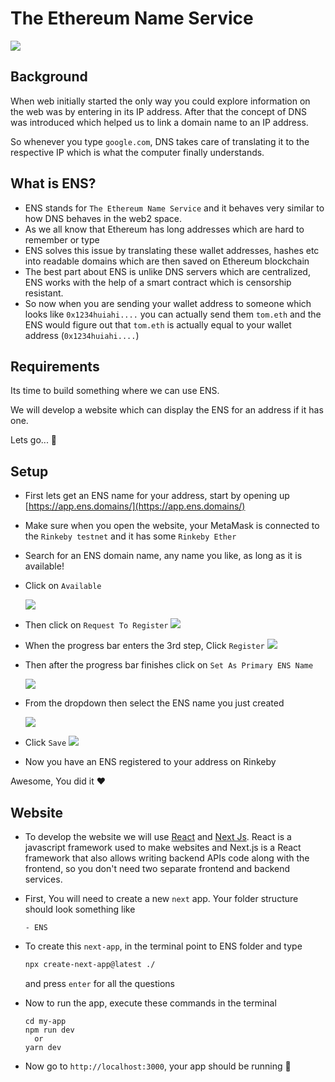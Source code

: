 # The Ethereum Name Service

![](https://i.imgur.com/UnxKYz2.png)


## Background
When web initially started the only way you could explore information on the web was by entering in its IP address. After that the concept of DNS was introduced which helped us to link a domain name to an IP address.

So whenever you type `google.com`, DNS takes care of translating it to the respective IP which is what the computer finally understands.

## What is ENS?

- ENS stands for `The Ethereum Name Service` and it behaves very similar to how DNS behaves in the web2 space. 
- As we all know that Ethereum has long addresses which are hard to remember or type
- ENS solves this issue by translating these wallet addresses, hashes etc into readable domains which are then saved on Ethereum blockchain
- The best part about ENS is unlike DNS servers which are centralized, ENS works with the help of a smart contract which is censorship resistant.
- So now when you are sending your wallet address to someone which looks like `0x1234huiahi....` you can actually send them `tom.eth` and the ENS would figure out that `tom.eth` is actually equal to your wallet address (`0x1234huiahi....`)


## Requirements

Its time to build something where we can use ENS.

We will develop a website which can display the ENS for an address if it has one.

Lets go... 🚀


## Setup

- First lets get an ENS name for your address, start by opening up [https://app.ens.domains/](https://app.ens.domains/)
- Make sure when you open the website, your MetaMask is connected to the `Rinkeby testnet` and it has some `Rinkeby Ether`
- Search for an ENS domain name, any name you like, as long as it is available!
- Click on `Available`

    ![](https://i.imgur.com/1p0EBmv.png)

- Then click on `Request To Register`
![](https://i.imgur.com/zBG5JRo.png)

- When the progress bar enters the 3rd step, Click `Register`
![](https://i.imgur.com/a4nd6O4.png)

- Then after the progress bar finishes click on `Set As Primary ENS Name`

    ![](https://i.imgur.com/8cXXopd.png)

- From the dropdown then select the ENS name you just created

    ![](https://i.imgur.com/MgSrlyG.png)

- Click `Save`
  ![](https://i.imgur.com/8qOcAnp.png)

- Now you have an ENS registered to your address on Rinkeby

Awesome, You did it ❤️

## Website

- To develop the website we will use [React](https://reactjs.org/) and [Next Js](https://nextjs.org/). React is a javascript framework used to make websites and Next.js is a React framework that also allows writing backend APIs code along with the frontend, so you don't need two separate frontend and backend services.
- First, You will need to create a new `next` app. Your folder structure should look something like

  ```
  - ENS
  ```

- To create this `next-app`, in the terminal point to ENS folder and type

  ```bash
  npx create-next-app@latest ./
  ```

  and press `enter` for all the questions

- Now to run the app, execute these commands in the terminal

  ```
  cd my-app
  npm run dev
    or
  yarn dev
  ```

- Now go to `http://localhost:3000`, your app should be running 🤘


